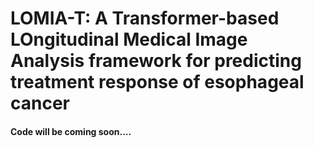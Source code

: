 # LOMIA-T: A Transformer-based LOngitudinal Medical Image Analysis framework for predicting treatment response of esophageal cancer
#### Code will be coming soon....

